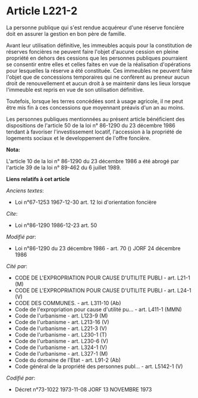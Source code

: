 # Article L221-2

La personne publique qui s'est rendue acquéreur d'une réserve foncière doit en assurer la gestion en bon père de famille.

Avant leur utilisation définitive, les immeubles acquis pour la constitution de réserves foncières ne peuvent faire l'objet
d'aucune cession en pleine propriété en dehors des cessions que les personnes publiques pourraient se consentir entre elles
et celles faites en vue de la réalisation d'opérations pour lesquelles la réserve a été constituée. Ces immeubles ne peuvent
faire l'objet que de concessions temporaires qui ne confèrent au preneur aucun droit de renouvellement et aucun droit à se
maintenir dans les lieux lorsque l'immeuble est repris en vue de son utilisation définitive.

Toutefois, lorsque les terres concédées sont à usage agricole, il ne peut être mis fin à ces concessions que moyennant
préavis d'un an au moins.

Les personnes publiques mentionnées au présent article bénéficient des dispositions de l'article 50 de la loi n° 86-1290 du
23 décembre 1986 tendant à favoriser l'investissement locatif, l'accession à la propriété de logements sociaux et le
developpement de l'offre foncière.

**Nota:**

L'article 10 de la loi n° 86-1290 du 23 décembre 1986 a été abrogé par l'article 39 de la loi n° 89-462 du 6 juillet 1989.

**Liens relatifs à cet article**

_Anciens textes_:

  - Loi n°67-1253 1967-12-30 art. 12 loi d'orientation foncière

_Cite_:

  - Loi n°86-1290 1986-12-23 art. 50

_Modifié par_:

  - Loi n°86-1290 du 23 décembre 1986 - art. 70 () JORF 24 décembre 1986

_Cité par_:

  - CODE DE L'EXPROPRIATION POUR CAUSE D'UTILITE PUBLI - art. L21-1 (M)
  - CODE DE L'EXPROPRIATION POUR CAUSE D'UTILITE PUBLI - art. L24-1 (V)
  - CODE DES COMMUNES. - art. L311-10 (Ab)
  - Code de l'expropriation pour cause d'utilité pu... - art. L411-1 (MMN)
  - Code de l'urbanisme - art. L123-9 (M)
  - Code de l'urbanisme - art. L213-16 (V)
  - Code de l'urbanisme - art. L221-3 (V)
  - Code de l'urbanisme - art. L230-1 (T)
  - Code de l'urbanisme - art. L230-6 (V)
  - Code de l'urbanisme - art. L324-1 (V)
  - Code de l'urbanisme - art. L327-1 (M)
  - Code du domaine de l'Etat - art. L91-2 (Ab)
  - Code général de la propriété des personnes publ... - art. L5142-1 (V)

_Codifié par_:

  - Décret n°73-1022 1973-11-08 JORF 13 NOVEMBRE 1973
